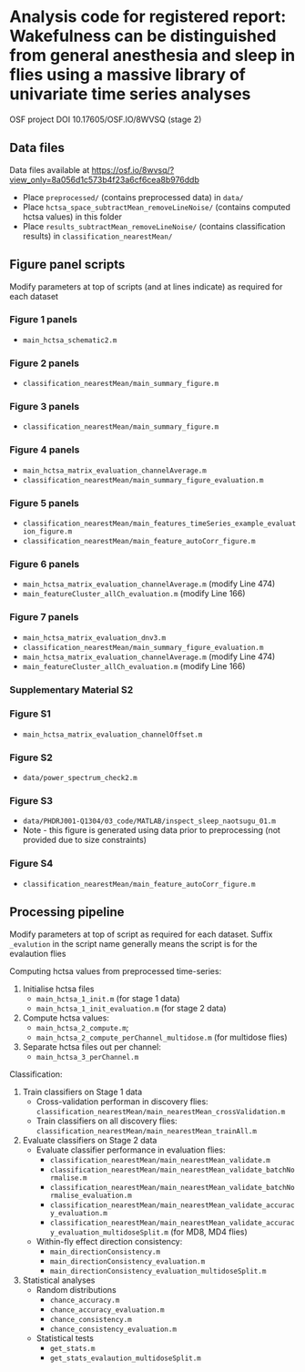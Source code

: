 # Analysis code for registered report: Wakefulness can be distinguished from general anesthesia and sleep in flies using a massive library of univariate time series analyses
OSF project DOI 10.17605/OSF.IO/8WVSQ (stage 2)

## Data files

Data files available at https://osf.io/8wvsq/?view_only=8a056d1c573b4f23a6cf6cea8b976ddb
- Place `preprocessed/` (contains preprocessed data) in `data/`
- Place `hctsa_space_subtractMean_removeLineNoise/` (contains computed hctsa values) in this folder
- Place `results_subtractMean_removeLineNoise/` (contains classification results) in `classification_nearestMean/`

## Figure panel scripts

Modify parameters at top of scripts (and at lines indicate) as required for each dataset

### Figure 1 panels
- `main_hctsa_schematic2.m`
### Figure 2 panels
- `classification_nearestMean/main_summary_figure.m`
### Figure 3 panels
- `classification_nearestMean/main_summary_figure.m`
### Figure 4 panels
- `main_hctsa_matrix_evaluation_channelAverage.m`
- `classification_nearestMean/main_summary_figure_evaluation.m`
### Figure 5 panels
- `classification_nearestMean/main_features_timeSeries_example_evaluation_figure.m`
- `classification_nearestMean/main_feature_autoCorr_figure.m`
### Figure 6 panels
- `main_hctsa_matrix_evaluation_channelAverage.m` (modify Line 474)
- `main_featureCluster_allCh_evaluation.m` (modify Line 166)
### Figure 7 panels
- `main_hctsa_matrix_evaluation_dnv3.m`
- `classification_nearestMean/main_summary_figure_evaluation.m`
- `main_hctsa_matrix_evaluation_channelAverage.m` (modify Line 474)
- `main_featureCluster_allCh_evaluation.m` (modify Line 166)

### Supplementary Material S2

### Figure S1
- `main_hctsa_matrix_evaluation_channelOffset.m`
### Figure S2
- `data/power_spectrum_check2.m`
### Figure S3
- `data/PHDRJ001-Q1304/03_code/MATLAB/inspect_sleep_naotsugu_01.m`
- Note - this figure is generated using data prior to preprocessing (not provided due to size constraints)
### Figure S4
- `classification_nearestMean/main_feature_autoCorr_figure.m`

## Processing pipeline

Modify parameters at top of script as required for each dataset. Suffix `_evalution` in the script name generally means the script is for the evalaution flies

Computing hctsa values from preprocessed time-series:
1. Initialise hctsa files
	- `main_hctsa_1_init.m` (for stage 1 data)
	- `main_hctsa_1_init_evaluation.m` (for stage 2 data)
2. Compute hctsa values:
	- `main_hctsa_2_compute.m`;
	- `main_hctsa_2_compute_perChannel_multidose.m` (for multidose flies)
3. Separate hctsa files out per channel:
	- `main_hctsa_3_perChannel.m`

Classification:
1. Train classifiers on Stage 1 data
	- Cross-validation performan in discovery flies: `classification_nearestMean/main_nearestMean_crossValidation.m`
	- Train classifiers on all discovery flies: `classification_nearestMean/main_nearestMean_trainAll.m`
2. Evaluate classifiers on Stage 2 data
	- Evaluate classifier performance in evaluation flies:
		- `classification_nearestMean/main_nearestMean_validate.m`
		- `classification_nearestMean/main_nearestMean_validate_batchNormalise.m`
		- `classification_nearestMean/main_nearestMean_validate_batchNormalise_evaluation.m`
		- `classification_nearestMean/main_nearestMean_validate_accuracy_evaluation.m`
		- `classification_nearestMean/main_nearestMean_validate_accuracy_evaluation_multidoseSplit.m` (for MD8, MD4 flies)
	- Within-fly effect direction consistency:
		- `main_directionConsistency.m`
		- `main_directionConsistency_evaluation.m`
		- `main_directionConsistency_evaluation_multidoseSplit.m`
3. Statistical analyses
	- Random distributions
		- `chance_accuracy.m`
		- `chance_accuracy_evaluation.m`
		- `chance_consistency.m`
		- `chance_consistency_evaluation.m`
	- Statistical tests
		- `get_stats.m`
		- `get_stats_evalaution_multidoseSplit.m`
